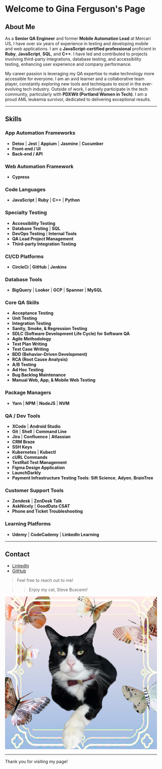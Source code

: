 # Welcome to Gina Ferguson's Page

## About Me

As a **Senior QA Engineer** and former **Mobile Automation Lead** at Mercari US, I have over six years of experience in testing and developing mobile and web applications. I am a **JavaScript-certified professional** proficient in **Ruby**, **JavaScript**, **SQL**, and **C++**. I have led and contributed to projects involving third-party integrations, database testing, and accessibility testing, enhancing user experience and company performance.

My career passion is leveraging my QA expertise to make technology more accessible for everyone. I am an avid learner and a collaborative team player, constantly exploring new tools and techniques to excel in the ever-evolving tech industry. Outside of work, I actively participate in the tech community, particularly with **PDXWit (Portland Women in Tech)**. I am a proud AML leukemia survivor, dedicated to delivering exceptional results.

---

## Skills

### App Automation Frameworks
- **Detox** | **Jest** | **Appium** | **Jasmine** | **Cucumber**
- **Front-end / UI**
- **Back-end / API**

### Web Automation Framework
- **Cypress**

### Code Languages
- **JavaScript** | **Ruby** | **C++** | **Python**

### Specialty Testing
- **Accessibility Testing**
- **Database Testing** | **SQL**
- **DevOps Testing** | **Internal Tools**
- **QA Lead Project Management**
- **Third-party Integration Testing**

### CI/CD Platforms
- **CircleCi** | **GitHub** | **Jenkins**

### Database Tools
- **BigQuery** | **Looker** | **GCP** | **Spanner** | **MySQL**

### Core QA Skills
- **Acceptance Testing**
- **Unit Testing**
- **Integration Testing**
- **Sanity, Smoke, & Regression Testing**
- **SDLC (Software Development Life Cycle) for Software QA**
- **Agile Methodology**
- **Test Plan Writing**
- **Test Case Writing**
- **BDD (Behavior-Driven Development)**
- **RCA (Root Cause Analysis)**
- **A/B Testing**
- **Ad Hoc Testing**
- **Bug Backlog Maintenance**
- **Manual Web, App, & Mobile Web Testing**

### Package Managers
- **Yarn** | **NPM** | **NodeJS** | **NVM**

### QA / Dev Tools
- **XCode** | **Android Studio**
- **Git** | **Shell** | **Command Line**
- **Jira** | **Confluence** | **Atlassian**
- **CRM Braze**
- **SSH Keys**
- **Kubernetes** | **Kubectl**
- **cURL Commands**
- **TestRail Test Management**
- **Figma Design Application**
- **LaunchDarkly**
- **Payment Infrastructure Testing Tools**: **Sift Science**, **Adyen**, **BrainTree**

### Customer Support Tools
- **Zendesk** | **ZenDesk Talk**
- **AskNicely** | **GoodData CSAT**
- **Phone and Ticket Troubleshooting**

### Learning Platforms
- **Udemy** | **CodeCademy** | **LinkedIn Learning**

---

## Contact

- [LinkedIn](https://www.linkedin.com/in/ginaferguson)
- [GitHub](https://github.com/ginafergusonQA)

> Feel free to reach out to me!

>> Enjoy my cat, Steve Buscemi!

![My Cat: Steve Buscemi](https://github.com/gfergusonQA/ginaqa.github.io/blob/main/Photoroom_20240613_022255.jpg?raw=true)

---

Thank you for visiting my page!
